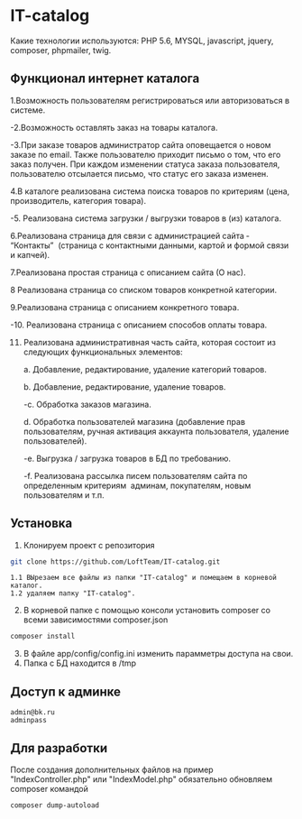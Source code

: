 # IT-catalog

Какие технологии используются: PHP 5.6, MYSQL, javascript, jquery, composer, phpmailer, twig.

## Функционал интернет каталога

1.Возможность пользователям регистрироваться или авторизоваться в системе.

-2.Возможность оставлять заказ на товары каталога.

-3.При заказе товаров администратор сайта оповещается о новом заказе по email. Также
пользователю приходит письмо о том, что его заказ получен. При каждом изменении 
статуса заказа пользователя, пользователю отсылается письмо, что статус его заказа 
изменен.

4.В каталоге реализована система поиска товаров по критериям (цена,
производитель, категория товара).

-5. Реализована система загрузки / выгрузки товаров в (из) каталога.

6.Реализована страница для связи с администрацией сайта ­ “Контакты” ­  (страница с
контактными данными, картой и формой связи и капчей).

7.Реализована простая страница с описанием сайта (О нас).

8 Реализована страница со списком товаров конкретной категории.

9.Реализована страница с описанием конкретного товара.

-10. Реализована страница с описанием способов оплаты товара.

11. Реализована административная часть сайта, которая состоит из следующих
функциональных элементов​:

	a. Добавление, редактирование, удаление категорий товаров.

	b. Добавление, редактирование, удаление товаров.

	-c. Обработка заказов магазина.

	d. Обработка пользователей магазина (добавление прав пользователям, ручная активация 
	аккаунта пользователя, удаление пользователей).

	-e. Выгрузка / загрузка товаров в БД по требованию.

	-f. Реализована рассылка писем пользователям сайта по определенным критериям ­
	админам, покупателям, новым пользователям и т.п. 

## Установка

1. Клонируем проект с репозитория
```sh
git clone https://github.com/LoftTeam/IT-catalog.git
```
	1.1 ВЫрезаем все файлы из папки "IT-catalog" и помещаем в корневой каталог.
	1.2 удаляем папку "IT-catalog".

2. В корневой папке с помощью консоли установить composer со всеми зависимостями composer.json
```sh
composer install
```
3. В файле app/config/config.ini изменить парамметры доступа на свои.
4. Папка с БД  находится в /tmp

## Доступ к админке
	admin@bk.ru
	adminpass

## Для разработки
	
После создания дополнительных файлов на пример "IndexController.php" или "IndexModel.php" обязательно обновляем composer командой
```sh
composer dump-autoload
```